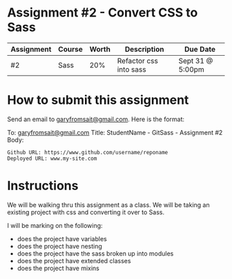 # Assignment #2 - Convert CSS to Sass

| Assignment | Course | Worth | Description            | Due Date         |
| ---------- | ------ | ----- | ---------------------- | ---------------- |
| #2         | Sass   | 20%   | Refactor css into sass | Sept 31 @ 5:00pm |

# How to submit this assignment

Send an email to garyfromsait@gmail.com. Here is the format:

To: garyfromsait@gmail.com
Title: StudentName - GitSass - Assignment #2
Body:

```
Github URL: https://www.github.com/username/reponame
Deployed URL: www.my-site.com
```

# Instructions

We will be walking thru this assignment as a class. We will be taking an existing project with css
and converting it over to Sass.

I will be marking on the following:

-   does the project have variables
-   does the project have nesting
-   does the project have the sass broken up into modules
-   does the project have extended classes
-   does the project have mixins
